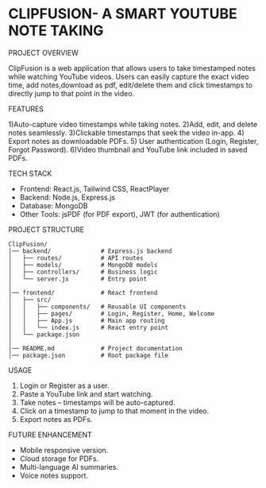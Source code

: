 # CLIPFUSION- A SMART YOUTUBE NOTE TAKING 

PROJECT OVERVIEW

ClipFusion is a web application that allows users to take timestamped notes while watching YouTube videos. Users can easily capture the exact video time, add notes,download as pdf, edit/delete them and click timestamps to directly jump to that point in the video. 

FEATURES

1)Auto-capture video timestamps while taking notes.
2)Add, edit, and delete notes seamlessly.
3)Clickable timestamps that seek the video in-app.
4) Export notes as downloadable PDFs.
5) User authentication (Login, Register, Forgot Password).
6)Video thumbnail and YouTube link included in saved PDFs.

TECH STACK

* Frontend: React.js, Tailwind CSS, ReactPlayer
* Backend: Node.js, Express.js
* Database: MongoDB
* Other Tools: jsPDF (for PDF export), JWT (for authentication)

PROJECT STRUCTURE
```
ClipFusion/
│── backend/              # Express.js backend
│   ├── routes/           # API routes
│   ├── models/           # MongoDB models
│   ├── controllers/      # Business logic
│   └── server.js         # Entry point
│
│── frontend/             # React frontend
│   ├── src/
│   │   ├── components/   # Reusable UI components
│   │   ├── pages/        # Login, Register, Home, Welcome
│   │   ├── App.js        # Main app routing
│   │   └── index.js      # React entry point
│   └── package.json
│
│── README.md             # Project documentation
│── package.json          # Root package file
```

USAGE

1. Login or Register as a user.
2. Paste a YouTube link and start watching.
3. Take notes – timestamps will be auto-captured.
4. Click on a timestamp to jump to that moment in the video.
5. Export notes  as PDFs.

FUTURE ENHANCEMENT

* Mobile responsive version.
* Cloud storage for PDFs.
* Multi-language AI summaries.
* Voice notes support.

 
